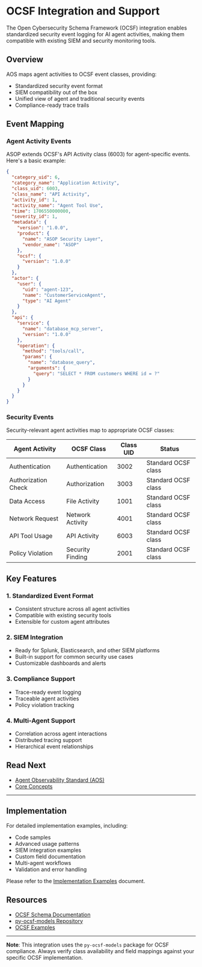 # OCSF Integration and Support

The Open Cybersecurity Schema Framework (OCSF) integration enables standardized security event logging for AI agent activities, making them compatible with existing SIEM and security monitoring tools.

## Overview

AOS maps agent activities to OCSF event classes, providing:
- Standardized security event format
- SIEM compatibility out of the box
- Unified view of agent and traditional security events
- Compliance-ready trace trails

## Event Mapping

### Agent Activity Events

ASOP extends OCSF's API Activity class (6003) for agent-specific events. Here's a basic example:

```json
{
  "category_uid": 6,
  "category_name": "Application Activity",
  "class_uid": 6003,
  "class_name": "API Activity",
  "activity_id": 1,
  "activity_name": "Agent Tool Use",
  "time": 1706550000000,
  "severity_id": 1,
  "metadata": {
    "version": "1.0.0",
    "product": {
      "name": "ASOP Security Layer",
      "vendor_name": "ASOP"
    },
    "ocsf": {
      "version": "1.0.0"
    }
  },
  "actor": {
    "user": {
      "uid": "agent-123",
      "name": "CustomerServiceAgent",
      "type": "AI Agent"
    }
  },
  "api": {
    "service": {
      "name": "database_mcp_server",
      "version": "1.0.0"
    },
    "operation": {
      "method": "tools/call",
      "params": {
        "name": "database_query",
        "arguments": {
          "query": "SELECT * FROM customers WHERE id = ?"
        }
      }
    }
  }
}
```

### Security Events

Security-relevant agent activities map to appropriate OCSF classes:

| Agent Activity | OCSF Class | Class UID | Status |
|---------------|------------|-----------|---------|
| Authentication | Authentication | 3002 | Standard OCSF class |
| Authorization Check | Authorization | 3003 | Standard OCSF class |
| Data Access | File Activity | 1001 | Standard OCSF class |
| Network Request | Network Activity | 4001 | Standard OCSF class |
| API Tool Usage | API Activity | 6003 | Standard OCSF class |
| Policy Violation | Security Finding | 2001 | Standard OCSF class |

## Key Features

### 1. Standardized Event Format
- Consistent structure across all agent activities
- Compatible with existing security tools
- Extensible for custom agent attributes

### 2. SIEM Integration
- Ready for Splunk, Elasticsearch, and other SIEM platforms
- Built-in support for common security use cases
- Customizable dashboards and alerts

### 3. Compliance Support
- Trace-ready event logging
- Traceable agent activities
- Policy violation tracking

### 4. Multi-Agent Support
- Correlation across agent interactions
- Distributed tracing support
- Hierarchical event relationships

## Read Next

- [Agent Observability Standard (AOS)](./aos.md)
- [Core Concepts](./core_concepts.md)
------------------

## Implementation

For detailed implementation examples, including:
- Code samples
- Advanced usage patterns
- SIEM integration examples
- Custom field documentation
- Multi-agent workflows
- Validation and error handling

Please refer to the [Implementation Examples](implementation_examples.md) document.

## Resources

- [OCSF Schema Documentation](https://schema.ocsf.io/)
- [py-ocsf-models Repository](https://github.com/prowler-cloud/py-ocsf-models)
- [OCSF Examples](https://github.com/ocsf/examples)

---

**Note**: This integration uses the `py-ocsf-models` package for OCSF compliance. Always verify class availability and field mappings against your specific OCSF implementation.
